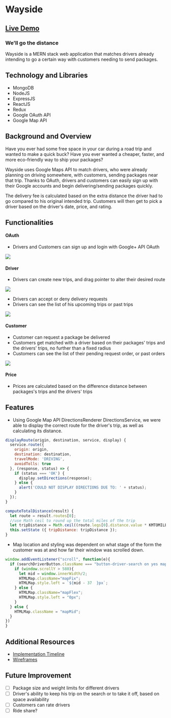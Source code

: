 
# Wayside

## [Live Demo](https://stark-ocean-27601.herokuapp.com/)

### We'll go the distance

Wayside is a MERN stack web application that matches drivers already intending to go a certain way with customers needing to send packages.

## Technology and Libraries
  * MongoDB
  * NodeJS
  * ExpressJS
  * ReactJS
  * Redux
  * Google OAuth API
  * Google Map API

## Background and Overview

Have you ever had some free space in your car during a road trip and wanted to make a quick buck? Have you ever wanted a cheaper, faster, and more eco-friendly way to ship your packages?

Wayside uses Google Maps API to match drivers, who were already planning on driving somewhere, with customers, sending packages near that trip. Thanks to OAuth, drivers and customers can easily sign up with their Google accounts and begin delivering/sending packages quickly.

The delivery fee is calculated based on the extra distance the driver had to go compared to his original intended trip. Customers will then get to pick a driver based on the driver's date, price, and rating.

## Functionalities
#### OAuth
  + Drivers and Customers can sign up and login with Google+ API OAuth

![](https://github.com/trungvuh/Practice-for-Flex/raw/master/Giphys/Splash.gif)

#### Driver

  + Drivers can create new trips, and drag pointer to alter their desired route

![](https://github.com/trungvuh/Practice-for-Flex/raw/master/Giphys/Trip_New.gif)

  + Drivers can accept or deny delivery requests
  + Drivers can see the list of his upcoming trips or past trips

![](https://github.com/trungvuh/Practice-for-Flex/raw/master/Giphys/Trip_Up_Past.gif)

#### Customer
  + Customer can request a package be delivered
  + Customers get matched with a driver based on their packages' trips and the drivers' trips, no further than a fixed radius
  + Customers can see the list of their pending request order, or past orders

![](https://github.com/trungvuh/Practice-for-Flex/raw/master/Giphys/Order_New.gif)

#### Price
  + Prices are calculated based on the difference distance between packages's trips and the drivers' trips


## Features

* Using Google Map API DirectionsRenderer DirectionsService, we were able to display the correct route for the driver's trip, as well as calculating its distance.

```JavaScript
displayRoute(origin, destination, service, display) {
  service.route({
    origin: origin,
    destination: destination,
    travelMode: 'DRIVING',
    avoidTolls: true
  }, (response, status) => {
    if (status === 'OK') {
      display.setDirections(response);
    } else {
      alert('COULD NOT DISPLAY DIRECTIONS DUE TO: ' + status);
    }
  });
}

computeTotalDistance(result) {
  let route = result.routes[0];
  //use Math ceil to round up the total miles of the trip
  let tripDistance = Math.ceil((route.legs[0].distance.value * KMTOMILE));
  this.setState ({ tripDistance: tripDistance });
}
```

* Map location and styling was dependent on what stage of the form the customer was at and how far their window was scrolled down.

```JavaScript and CSS
window.addEventListener("scroll", function(e){
  if (searchDriverButton.className === "button-driver-search on yes mapbutton"){
    if (window.scrollY > 580){
      let mid = window.innerWidth/2;
      HTMLMap.className="mapFix";
      HTMLMap.style.left = `${mid - 37  }px`;
    } else {
      HTMLMap.className="mapFlex";
      HTMLMap.style.left = "0px";
    }
  } else {
    HTMLMap.className = "mapMid";
  }
})
}
```

## Additional Resources

* [Implementation Timeline](https://github.com/Tyler-Chi/FlexProject/wiki/Implementation-Timeline)
* [Wireframes](https://github.com/Tyler-Chi/FlexProject/wiki/WireFrames)


## Future Improvement
- [ ] Package size and weight limits for different drivers
- [ ] Driver's ability to keep his trip on the search or to take it off, based on space availability
- [ ] Customers can rate drivers
- [ ] Ride share?
